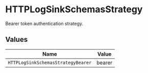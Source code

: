 # HTTPLogSinkSchemasStrategy

Bearer token authentication strategy.


## Values

| Name                               | Value                              |
| ---------------------------------- | ---------------------------------- |
| `HTTPLogSinkSchemasStrategyBearer` | bearer                             |
